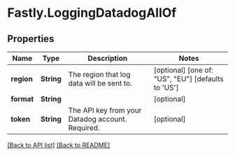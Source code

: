 # Fastly.LoggingDatadogAllOf

## Properties

Name | Type | Description | Notes
------------ | ------------- | ------------- | -------------
**region** | **String** | The region that log data will be sent to. | [optional]  [one of: "US", "EU"] [defaults to 'US']
**format** | **String** |  | [optional] 
**token** | **String** | The API key from your Datadog account. Required. | [optional] 


[[Back to API list]](../../README.md#endpoints) [[Back to README]](../../README.md)
